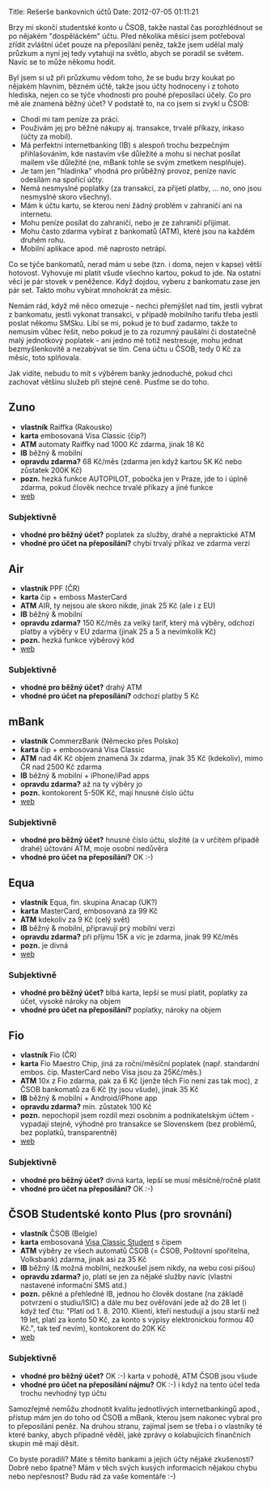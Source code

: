 Title: Rešerše bankovních účtů
Date: 2012-07-05 01:11:21

Brzy mi skončí studentské konto u ČSOB, takže nastal čas porozhlédnout se po nějakém "dospěláckém" účtu. Před několika měsíci jsem potřeboval zřídit zvláštní účet pouze na přeposílání peněz, takže jsem udělal malý průzkum a nyní jej tedy vytahuji na světlo, abych se poradil se světem. Navíc se to může někomu hodit.

Byl jsem si už při průzkumu vědom toho, že se budu brzy koukat po nějakém hlavním, bězném účtě, takže jsou účty hodnoceny i z tohoto hlediska, nejen co se týče vhodnosti pro pouhé přeposílací účely. Co pro mě ale znamená běžný účet? V podstatě to, na co jsem si zvykl u ČSOB:

- Chodí mi tam peníze za práci.
- Používám jej pro běžné nákupy aj. transakce, trvalé příkazy, inkaso (účty za mobil).
- Má perfektní internetbanking (IB) s alespoň trochu bezpečným přihlašováním, kde nastavím vše důležité a mohu si nechat posílat mailem vše důležité (ne, mBank tohle se svým zmetkem nesplňuje).
- Je tam jen "hladinka" vhodná pro průběžný provoz, peníze navíc odesílám na spořící účty.
- Nemá nesmyslné poplatky (za transakci, za přijetí platby, ... no, ono jsou nesmyslné skoro všechny).
- Mám k účtu kartu, se kterou není žádný problém v zahraničí ani na internetu.
- Mohu peníze posílat do zahraničí, nebo je ze zahraničí přijímat.
- Mohu často zdarma vybírat z bankomatů (ATM), které jsou na každém druhém rohu.
- Mobilní aplikace apod. mě naprosto netrápí.

Co se týče bankomatů, nerad mám u sebe (tzn. i doma, nejen v kapse) větší hotovost. Vyhovuje mi platit všude všechno kartou, pokud to jde. Na ostatní věci je pár stovek v peněžence. Když dojdou, vyberu z bankomatu zase jen pár set. Takto mohu vybírat mnohokrát za měsíc.

Nemám rád, když mě něco omezuje - nechci přemýšlet nad tím, jestli vybrat z bankomatu, jestli vykonat transakci, v případě mobilního tarifu třeba jestli poslat někomu SMSku. Líbí se mi, pokud je to buď zadarmo, takže to nemusím vůbec řešit, nebo pokud je to za rozumný paušální či dostatečně malý jednotkový poplatek - ani jedno mě totiž nestresuje, mohu jednat bezmyšlenkovitě a nezabývat se tím. Cena účtu u ČSOB, tedy 0 Kč za měsíc, toto splňovala.

Jak vidíte, nebudu to mít s výběrem banky jednoduché, pokud chci zachovat většinu služeb při stejné ceně. Pusťme se do toho.

## Zuno

*   **vlastník** Raiffka (Rakousko) 
*   **karta** embosovaná Visa Classic (čip?) 
*   **ATM** automaty Raiffky nad 1000 Kč zdarma, jinak 18 Kč 
*   **IB** běžný & mobilní 
*   **opravdu zdarma?** 68 Kč/měs (zdarma jen když kartou 5K Kč nebo zůstatek 200K Kč) 
*   **pozn.** hezká funkce AUTOPILOT, pobočka jen v Praze, jde to i úplně zdarma, pokud člověk nechce trvalé příkazy a jiné funkce 
*   [web](http://www.zuno.cz)

### Subjektivně

*   **vhodné pro běžný účet?** poplatek za služby, drahé a nepraktické ATM 
*   **vhodné pro účet na přeposílání?** chybí trvalý příkaz ve zdarma verzi

## Air

*   **vlastník** PPF (ČR) 
*   **karta** čip + emboss MasterCard 
*   **ATM** AIR, ty nejsou ale skoro nikde, jinak 25 Kč (ale i z EU) 
*   **IB** běžný & mobilní 
*   **opravdu zdarma?** 150 Kč/měs za velký tarif, který má výběry, odchozí platby a výběry v EU zdarma (jinak 25 a 5 a nevímkolik Kč) 
*   **pozn.** hezká funkce výběrový kód 
*   [web](http://www.airbank.cz)

### Subjektivně

*   **vhodné pro běžný účet?** drahý ATM 
*   **vhodné pro účet na přeposílání?** odchozí platby 5 Kč 

## mBank

*   **vlastník** CommerzBank (Německo přes Polsko) 
*   **karta** čip + embosovaná Visa Classic 
*   **ATM** nad 4K Kč objem znamená 3x zdarma, jinak 35 Kč (kdekoliv), mimo ČR nad 2500 Kč zdarma 
*   **IB** běžný & mobilní + iPhone/iPad apps 
*   **opravdu zdarma?** až na ty výběry jo 
*   **pozn.** kontokorent 5-50K Kč, mají hnusné číslo účtu 
*   [web](http://www.mbank.cz)

### Subjektivně

*   **vhodné pro běžný účet?** hnusné číslo účtu, složité (a v určitém případě drahé) účtování ATM, moje osobní nedůvěra 
*   **vhodné pro účet na přeposílání?** OK :-) 

## Equa

*   **vlastník** Equa, fin. skupina Anacap (UK?) 
*   **karta** MasterCard, embosovaná za 99 Kč 
*   **ATM** kdekoliv za 9 Kč (celý svět) 
*   **IB** běžný & mobilní, připravují prý mobilní verzi 
*   **opravdu zdarma?** při příjmu 15K a víc je zdarma, jinak 99 Kč/měs 
*   **pozn.** je divná 
*   [web](http://www.equabank.cz/)

### Subjektivně

*   **vhodné pro běžný účet?** blbá karta, lepší se musí platit, poplatky za účet, vysoké nároky na objem 
*   **vhodné pro účet na přeposílání?** poplatky, nároky na objem 

## Fio

*   **vlastník** Fio (ČR) 
*   **karta** Fio Maestro Chip, jiná za roční/měsíční poplatek (např. standardní embos. čip. MasterCard nebo Visa jsou za 25Kč/měs.) 
*   **ATM** 10x z Fio zdarma, pak za 6 Kč (jenže těch Fio není zas tak moc), z ČSOB bankomatů za 6 Kč (ty jsou všude), jinak 35 Kč 
*   **IB** běžný & mobilní + Android/iPhone app 
*   **opravdu zdarma?** min. zůstatek 100 Kč 
*   **pozn.** nepochopil jsem rozdíl mezi osobním a podnikatelským účtem - vypadají stejně, výhodné pro transakce se Slovenskem (bez problémů, bez poplatků, transparentně)
*   [web](http://www.fio.cz/)

### Subjektivně

*   **vhodné pro běžný účet?** divná karta, lepší se musí měsíčně/ročně platit 
*   **vhodné pro účet na přeposílání?** OK :-) 

## ČSOB Studentské konto Plus (pro srovnání)

*   **vlastník** ČSOB (Belgie) 
*   **karta** embosovaná <a href="http://www.csob.cz/cz/Lide/Platebni-karty/Stranky/VISA-Classic-Student.aspx" class="external text" rel="nofollow">Visa Classic Student</a> s čipem 
*   **ATM** výběry ze všech automatů ČSOB (= ČSOB, Poštovní spořitelna, Volksbank) zdarma, jinak asi za 35 Kč 
*   **IB** běžný (& možná mobilní, nezkoušel jsem nikdy, na webu cosi píšou) 
*   **opravdu zdarma?** jo, platí se jen za nějaké služby navíc (vlastní nastavené informační SMS atd.) 
*   **pozn.** pěkné a přehledné IB, jednou ho člověk dostane (na základě potvrzení o studiu/ISIC) a dále mu bez ověřování jede až do 28 let (i když teď čtu: "Platí od 1. 8. 2010. Klienti, kteří nestudují a jsou starší než 19 let, platí za konto 50 Kč, za konto s výpisy elektronickou formou 40 Kč.", tak teď nevím), kontokorent do 20K Kč 
*   [web](http://www.csob.cz/cz/lide/ucty-a-platby/stranky/csob-studentske-konto-plus.aspx)

### Subjektivně

*   **vhodné pro běžný účet?** OK :-) karta v pohodě, ATM ČSOB jsou všude 
*   **vhodné pro účet na přeposílání nájmu?** OK :-) i když na tento účel teda trochu nevhodný typ účtu

Samozřejmě nemůžu zhodnotit kvalitu jednotlivých internetbankingů apod., přístup mám jen do toho od ČSOB a mBank, kterou jsem nakonec vybral pro to přeposílání peněz. Na druhou stranu, zajímal jsem se třeba i o vlastníky té které banky, abych případně věděl, jaké zprávy o kolabujících finančních skupin mě mají děsit.

Co byste poradili? Máte s těmito bankami a jejich účty nějaké zkušenosti? Dobré nebo špatné? Mám v těch svých kusých informacích nějakou chybu nebo nepřesnost? Budu rád za vaše komentáře :-)